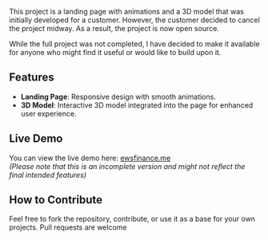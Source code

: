 This project is a landing page with animations and a 3D model that was initially developed for a customer. However, the customer decided to cancel the project midway. As a result, the project is now open source.

While the full project was not completed, I have decided to make it available for anyone who might find it useful or would like to build upon it.

## Features

- **Landing Page**: Responsive design with smooth animations.
- **3D Model**: Interactive 3D model integrated into the page for enhanced user experience.

## Live Demo

You can view the live demo here: [ewsfinance.me](https://ewsfinance.me)  
*(Please note that this is an incomplete version and might not reflect the final intended features)*

## How to Contribute
Feel free to fork the repository, contribute, or use it as a base for your own projects. Pull requests are welcome
